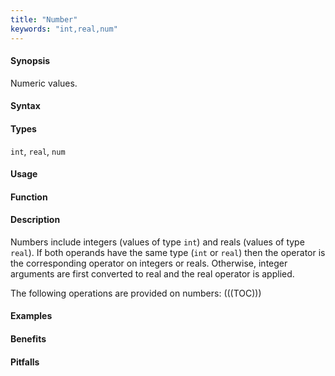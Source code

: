 ```yaml
---
title: "Number"
keywords: "int,real,num"
---
```


#### Synopsis

Numeric values.

#### Syntax

#### Types

`int`, `real`, `num`

#### Usage

#### Function

#### Description

Numbers include integers (values of type `int`) and reals (values of type `real`). 
If both operands have the same type (`int` or `real`) then the operator is the corresponding operator on integers or reals. Otherwise, integer arguments are first converted to real and the real operator is applied.

The following operations are provided on numbers:
(((TOC)))

#### Examples

#### Benefits

#### Pitfalls

